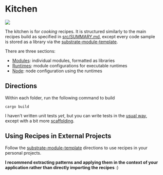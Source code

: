 # Kitchen
[![](https://tokei.rs/b1/github/substrate-developer-hub/recipes)](https://github.com/substrate-developer-hub/recipes)

The kitchen is for *cooking* recipes. It is structured similarly to the main recipes build as specified in [src/SUMMARY.md](../src/SUMMARY.md), except every code sample is stored as a library via the [substrate-module-template](https://github.com/substrate-developer-hub/substrate-module-template).

There are three sections:
* [Modules](./modules/README.md): individual modules, formatted as libraries
* [Runtimes](./runtimes/README.md): module configurations for executable runtimes
* [Node](./node/README.md): node configuration using the runtimes

## Directions

Within each folder, run the following command to build

```rust, ignore
cargo build
```

I haven't written unit tests *yet*, but you can write tests in the [usual way](https://doc.rust-lang.org/rust-by-example/testing/unit_testing.html), except with a bit more [scaffolding](https://www.shawntabrizi.com/substrate-collectables-workshop/#/5/setting-up-tests).

## Using Recipes in External Projects

Follow the [substrate-module-template](https://github.com/substrate-developer-hub/substrate-module-template) directions to use recipes in your personal projects. 

**I recommend extracting patterns and applying them in the context of your application rather than directly importing the recipes** :)
